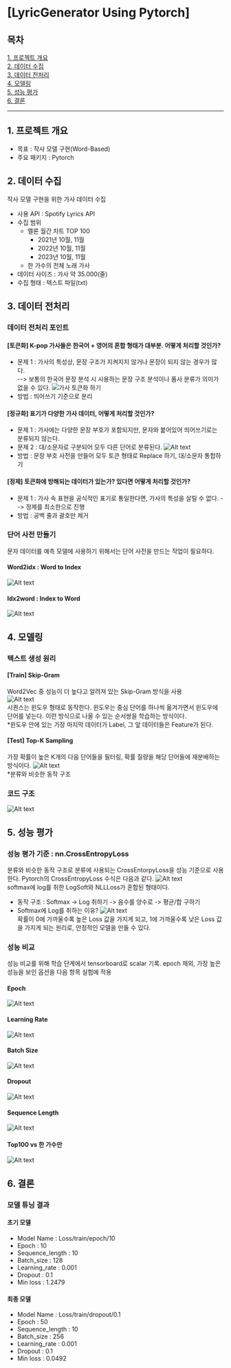 # [LyricGenerator Using Pytorch]

## 목차
[1. 프로젝트 개요](#1-프로젝트-개요)<br>
[2. 데이터 수집](#2-데이터-수집)<br>
[3. 데이터 전처리](#3-데이터-전처리)<br>
[4. 모델링](#4-모델링)<br>
[5. 성능 평가](#5-성능-평가)<br>
[6. 결론](#6-결론)<br>

---

## 1. 프로젝트 개요
* 목표 : 작사 모델 구현(Word-Based)
* 주요 패키지 : Pytorch

## 2. 데이터 수집
작사 모델 구현을 위한 가사 데이터 수집<br>
* 사용 API : Spotify Lyrics API
* 수집 범위
    * 멜론 월간 차트 TOP 100
        * 2021년 10월, 11월
        * 2022년 10월, 11월
        * 2023년 10월, 11월
    * 한 가수의 전체 노래 가사
* 데이터 사이즈 : 가사 약 35.000(줄)
* 수집 형태 : 텍스트 파일(txt)

## 3. 데이터 전처리
### 데이터 전처리 포인트
#### [토큰화] K-pop 가사들은 한국어 + 영어의 혼합 형태가 대부분. 어떻게 처리할 것인가?
* 문제 1 : 가사의 특성상, 문장 구조가 지켜지지 않거나 문장이 되지 않는 경우가 많다. <br>
--> 보통의 한국어 문장 분석 시 사용하는 문장 구조 분석이나 품사 분류가 의미가 없을 수 있다. 
![가사 토큰화 하기](image/image.png)<br>
* 방법 : 띄어쓰기 기준으로 분리<br>

#### [정규화] 표기가 다양한 가사 데이터, 어떻게 처리할 것인가?
* 문제 1 : 가사에는 다양한 문장 부호가 포함되지만, 문자와 붙어있어 띄어쓰기로는 분류되지 않는다.
* 문제 2 : 대/소문자로 구분되어 모두 다른 단어로 분류된다. 
![Alt text](image/image-1.png) <br>
* 방법 : 문장 부호 사전을 만들어 모두 토큰 형태로 Replace 하기, 대/소문자 통합하기

#### [정제] 토큰화에 방해되는 데이터가 있는가? 있다면 어떻게 처리할 것인가?
* 문제 1 : 가사 속 표현을 공식적인 표기로 통일한다면, 가사의 특성을 살릴 수 없다. 
--> 정제를 최소한으로 진행
* 방법 : 공백 줄과 괄호만 제거

### 단어 사전 만들기
문자 데이터를 예측 모델에 사용하기 위해서는 단어 사전을 만드는 작업이 필요하다. <br>
#### Word2idx : Word to Index
![Alt text](image/image-2.png)<br>
#### Idx2word : Index to Word
![Alt text](image/image-3.png)<br>

## 4. 모델링
### 텍스트 생성 원리
#### [Train] Skip-Gram
Word2Vec 중 성능이 더 높다고 알려져 있는 Skip-Gram 방식을 사용<br>
![Alt text](image/image-4.png)<br>
시퀀스는 윈도우 형태로 동작한다. 윈도우는 중심 단어를 하나씩 옮겨가면서 윈도우에 단어를 넣는다. 이런 방식으로 나올 수 있는 순서쌍을 학습하는 방식이다. <br>
*윈도우 안에 있는 가장 마지막 데이터가 Label, 그 앞 데이터들은 Feature가 된다. 
#### [Test] Top-K Sampling
가장 확률이 높은 K개의 다음 단어들을 필터링, 확률 질량을 해당 단어들에 재분배하는 방식이다. 
![Alt text](image/image-5.png)<br>
*분류와 비슷한 동작 구조

### 코드 구조
![Alt text](image/image-6.png)<br>

## 5. 성능 평가
### 성능 평가 기준 : nn.CrossEntropyLoss
분류와 비슷한 동작 구조로 분류에 사용되는 CrossEntorpyLoss을 성능 기준으로 사용한다. 
Pytorch의 CrossEntropyLoss 수식은 다음과 같다. 
![Alt text](image.png)<br>
softmax에 log를 취한 LogSoft와 NLLLoss가 혼합된 형태이다. 
* 동작 구조 : Softmax -> Log 취하기 -> 음수를 양수로 -> 평균/합 구하기
* Softmax에 Log를 취하는 이유?
 ![Alt text](image-1.png)<br>
 확률이 0에 가까울수록 높은 Loss 값을 가지게 되고, 1에 가까울수록 낮은 Loss 값을 가지게 되는 원리로, 안정적인 모델을 만들 수 있다. 

### 성능 비교
성능 비교를 위해 학습 단계에서 tensorboard로 scalar 기록. 
epoch 제외, 가장 높은 성능을 보인 옵션을 다음 항목 실험에 적용

#### Epoch
![Alt text](image-3.png)<br>
#### Learning Rate
![Alt text](image-4.png)<br>
#### Batch Size
![Alt text](image-5.png)<br>
#### Dropout
![Alt text](image-6.png)<br>
#### Sequence Length
![Alt text](image-7.png)<br>
#### Top100 vs 한 가수만
![Alt text](image-9.png)<br>

## 6. 결론
### 모델 튜닝 결과
#### 초기 모델
* Model Name : Loss/train/epoch/10
* Epoch : 10
* Sequence_length : 10
* Batch_size : 128
* Learning_rate : 0.001
* Dropout : 0.1
* Min loss : 1.2479
#### 최종 모델
* Model Name : Loss/train/dropout/0.1
* Epoch : 50
* Sequence_length : 10
* Batch_size : 256
* Learning_rate : 0.001
* Dropout : 0.1
* Min loss : 0.0492





 




